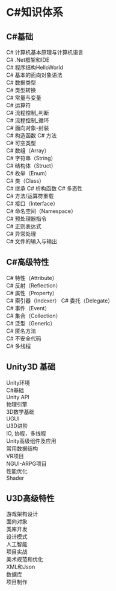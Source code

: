 # C#知识体系  
  
## C#基础    
C# 计算机基本原理与计算机语言                        
C# .Net框架和IDE    
C# 程序结构HelloWorld  
C# 基本的面向对象语法  
C# 数据类型  
C# 类型转换  
C# 常量与变量  
C# 运算符  
C# 流程控制_判断  
C# 流程控制_循环  
C# 面向对象-封装  
C# 构造函数
C# 方法  
C# 可空类型  
C# 数组（Array）  
C# 字符串（String）  
C# 结构体（Struct）  
C# 枚举（Enum）  
C# 类（Class）  
C# 继承 
C# 析构函数
C# 多态性  
C# 方法/运算符重载  
C# 接口（Interface）  
C# 命名空间（Namespace）  
C# 预处理器指令  
C# 正则表达式  
C# 异常处理  
C# 文件的输入与输出  
  
## C#高级特性  
C# 特性（Attribute）  
C# 反射（Reflection）  
C# 属性（Property）  
C# 索引器（Indexer）
C# 委托（Delegate）  
C# 事件（Event）  
C# 集合（Collection）  
C# 泛型（Generic）  
C# 匿名方法  
C# 不安全代码  
C# 多线程  


## Unity3D 基础        
Unity环境      
C#基础      
Unity API      
物理引擎      
3D数学基础      
UGUI      
U3D进阶      
IO, 协程，多线程      
Unity高级组件及应用      
常用数据结构      
VR项目      
NGUI-ARPG项目      
性能优化      
Shader      
      
## U3D高级特性      
游戏架构设计      
面向对象      
类库开发      
设计模式      
人工智能      
项目实战      
美术规范和优化      
XML和Json      
数据库      
项目制作      
